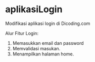 # aplikasiLogin
Modifikasi aplikasi login di Dicoding.com


Alur Fitur Login:
1. Memasukkan email dan password
2. Memvalidasi masukan.
3. Menampilkan halaman home.
